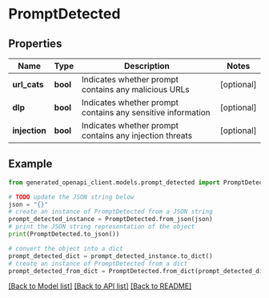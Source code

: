 # PromptDetected


## Properties

Name | Type | Description | Notes
------------ | ------------- | ------------- | -------------
**url_cats** | **bool** | Indicates whether prompt contains any malicious URLs | [optional]
**dlp** | **bool** | Indicates whether prompt contains any sensitive information | [optional]
**injection** | **bool** | Indicates whether prompt contains any injection threats | [optional]

## Example

```python
from generated_openapi_client.models.prompt_detected import PromptDetected

# TODO update the JSON string below
json = "{}"
# create an instance of PromptDetected from a JSON string
prompt_detected_instance = PromptDetected.from_json(json)
# print the JSON string representation of the object
print(PromptDetected.to_json())

# convert the object into a dict
prompt_detected_dict = prompt_detected_instance.to_dict()
# create an instance of PromptDetected from a dict
prompt_detected_from_dict = PromptDetected.from_dict(prompt_detected_dict)
```
[[Back to Model list]](../README.md#documentation-for-models) [[Back to API list]](../README.md#documentation-for-api-endpoints) [[Back to README]](../README.md)
